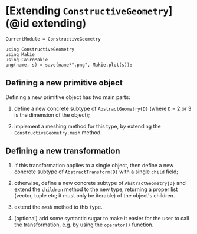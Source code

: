 # [Extending `ConstructiveGeometry`](@id extending)
```@meta
CurrentModule = ConstructiveGeometry
```
```@setup 0
using ConstructiveGeometry
using Makie
using CairoMakie
png(name, s) = save(name*".png", Makie.plot(s));
```

## Defining a new primitive object

Defining a new primitive object has two main parts:

1. define a new concrete subtype of `AbstractGeometry{D}`
(where `D` = 2 or 3 is the dimension of the object);

2. implement a meshing method for this type, by extending
the `ConstructiveGeometry.mesh` method.

## Defining a new transformation

1. If this transformation applies to a single object,
then define a new concrete subtype of `AbstractTransform{D}`
with a single `child` field;

2. otherwise, define a new concrete subtype of `AbstractGeometry{D}`
and extend the `children` method to the new type,
returning a proper list (vector, tuple etc; it must only be iterable)
of the object's children.

3. extend the `mesh` method to this type.

4. (optional) add some syntactic sugar to make it easier for the user
to call the transformation, e.g. by using the `operator()` function.

